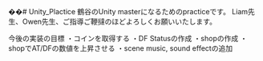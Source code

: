 ��#   U n i t y _ P l a c t i c e  
 鶴谷のUnity masterになるためのpracticeです。
 Liam先生、Owen先生、ご指導ご鞭撻のほどよろしくお願いいたします。

 今後の実装の目標
 ・コインを取得する
 ・DF Statusの作成
 ・shopの作成
 ・shopでAT/DFの数値を上昇させる
 ・scene music, sound effectの追加
